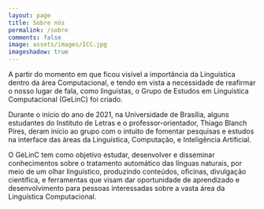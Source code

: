 ```yaml
---
layout: page
title: Sobre nós 
permalink: /sobre
comments: false
image: assets/images/ICC.jpg
imageshadow: true
---
```


  A partir do momento em que ficou visível a importância da Linguística dentro da área Computacional, e tendo em vista a necessidade de reafirmar o nosso lugar de fala, como linguistas, o Grupo de Estudos em Linguística Computacional (GeLinC) foi criado. 

  Durante o início do ano de 2021, na Universidade de Brasília, alguns estudantes do Instituto de Letras e o professor-orientador, Thiago Blanch Pires, deram início ao grupo com o intuito de fomentar pesquisas e estudos na interface das áreas da Linguística, Computação, e Inteligência Artificial.

  O GeLinC tem como objetivo estudar, desenvolver e disseminar conhecimentos sobre o tratamento automático das línguas naturais, por meio de um olhar linguístico, produzindo conteúdos, oficinas, divulgação científica, e ferramentas que visam dar oportunidade de aprendizado e desenvolvimento para pessoas interessadas sobre a vasta área da Linguística Computacional.
